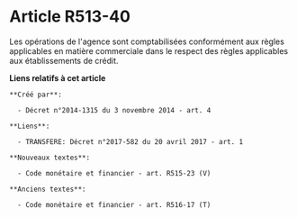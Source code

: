 # Article R513-40

Les opérations de l'agence sont comptabilisées conformément aux règles applicables en matière commerciale dans le respect des
règles applicables aux établissements de crédit.

**Liens relatifs à cet article**

	**Créé par**:

	  - Décret n°2014-1315 du 3 novembre 2014 - art. 4

	**Liens**:

	  - TRANSFERE: Décret n°2017-582 du 20 avril 2017 - art. 1

	**Nouveaux textes**:

	  - Code monétaire et financier - art. R515-23 (V)

	**Anciens textes**:

	  - Code monétaire et financier - art. R516-17 (T)
